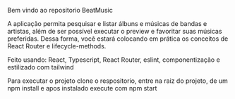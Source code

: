 Bem vindo ao repositorio BeatMusic


A aplicação permita pesquisar e listar álbuns e músicas de bandas e artistas, além de ser possível executar o preview e favoritar suas músicas preferidas. Dessa forma, você estará colocando em prática os conceitos de React Router e lifecycle-methods.

Feito usando: React, Typescript, React Router, eslint, componentização e estilizado com tailwind

Para executar o projeto clone o respositorio, entre na raiz do projeto, de um npm install e apos instalado execute com npm start
